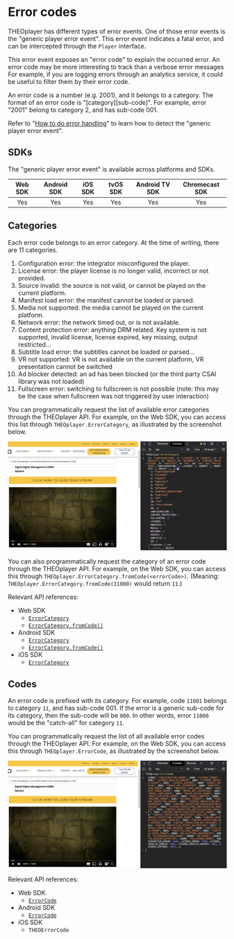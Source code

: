 # Error codes

THEOplayer has different types of error events.
One of those error events is the "generic player error event".
This error event indicates a fatal error, and can be intercepted through the `Player` interface.

This error event exposes an "error code" to explain the occurred error.
An error code may be more interesting to track than a verbose error messages
For example, if you are logging errors through an analytics service,
it could be useful to filter them by their error code.

An error code is a number (e.g. 2001), and it belongs to a category.
The format of an error code is "[category][sub-code]".
For example, error "2001" belong to category 2, and has sub-code 001.

Refer to "[How to do error handling](01-how-to-do-error-handling.md)" to learn how to detect the "generic player error event".

## SDKs

The "generic player error event" is available across platforms and SDKs.

| Web SDK | Android SDK | iOS SDK | tvOS SDK | Android TV SDK | Chromecast SDK |
| :-----: | :---------: | :-----: | :------: | :------------: | :------------: |
|   Yes   |     Yes     |   Yes   |   Yes    |      Yes       |      Yes       |

## Categories

Each error code belongs to an error category. At the time of writing, there are 11 categories.

1. Configuration error: the integrator misconfigured the player.
2. License error: the player license is no longer valid, incorrect or not provided.
3. Source invalid: the source is not valid, or cannot be played on the current platform.
4. Manifest load error: the manifest cannot be loaded or parsed.
5. Media not supported: the media cannot be played on the current platform.
6. Network error: the network timed out, or is not available.
7. Content protection error: anything DRM related. Key system is not supported, invalid license, license expired, key missing, output restricted...
8. Subtitle load error: the subtitles cannot be loaded or parsed...
9. VR not supported: VR is not available on the current platform, VR presentation cannot be switched
10. Ad blocker detected: an ad has been blocked (or the third party CSAI library was not loaded)
11. Fullscreen error: switching to fullscreen is not possible (note: this may be the case when fullscreen was not triggered by user interaction)

You can programmatically request the list of available error categories through the THEOplayer API.
For example, on the Web SDK, you can access this list through `THEOplayer.ErrorCategory`,
as illustrated by the screenshot below.

![ErrorCategory](../../../../../theoplayer/assets/img/error-code-ErrorCategory.png "ErrorCategory")

You can also programmatically request the category of an error code through the THEOplayer API.
For example, on the Web SDK, you can access this through `THEOplayer.ErrorCategory.fromCode(<errorCode>)`.
(Meaning: `THEOplayer.ErrorCategory.fromCode(11000)` would return `11`.)

Relevant API references:

- Web SDK
  - [`ErrorCategory`](pathname:///theoplayer/v4/api-reference/web/enums/ErrorCategory.html)
  - [`ErrorCategory.fromCode()`](pathname:///theoplayer/v4/api-reference/web/functions/ErrorCategory-1.fromCode.html)
- Android SDK
  - [`ErrorCategory`](pathname:///theoplayer/v4/api-reference/android/com/theoplayer/android/api/error/ErrorCategory.html)
  - [`ErrorCategory.fromCode()`](<pathname:///theoplayer/v4/api-reference/android/com/theoplayer/android/api/error/ErrorCategory.html#fromCode(ErrorCode)>)
- iOS SDK
  - [`ErrorCategory`](pathname:///theoplayer/v4/api-reference/ios/Enums/ErrorCategory.html)

## Codes

An error code is prefixed with its category. For example, code `11001` belongs to category `11`, and has sub-code 001.
If the error is a generic sub-code for its category, then the sub-code will be `000`.
In other words, error `11000` would be the "catch-all" for category `11`.

You can programmatically request the list of all available error codes through the THEOplayer API.
For example, on the Web SDK, you can access this through `THEOplayer.ErrorCode`,
as illustrated by the screenshot below.

![ErrorCode](../../../../../theoplayer/assets/img/error-code-ErrorCode.png "ErrorCode")

Relevant API references:

- Web SDK
  - [`ErrorCode`](pathname:///theoplayer/v4/api-reference/web/enums/ErrorCode.html)
- Android SDK
  - [`ErrorCode`](pathname:///theoplayer/v4/api-reference/android/com/theoplayer/android/api/error/ErrorCode.html)
- iOS SDK
  - `THEOErrorCode`
